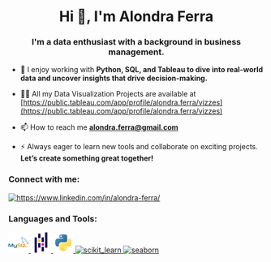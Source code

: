 <h1 align="center">Hi 👋, I'm Alondra Ferra</h1>
<h3 align="center">I'm a data enthusiast with a background in business management.</h3>

- 📄 I enjoy working with **Python, SQL, and Tableau to dive into real-world data and uncover insights that drive decision-making.**

- 👨‍💻 All my Data Visualization Projects are available at [https://public.tableau.com/app/profile/alondra.ferra/vizzes](https://public.tableau.com/app/profile/alondra.ferra/vizzes)

- 📫 How to reach me **alondra.ferra@gmail.com**

- ⚡ Always eager to learn new tools and collaborate on exciting projects. **Let’s create something great together!**

<h3 align="left">Connect with me:</h3>
<p align="left">
<a href="https://www.linkedin.com/in/alondra-ferra/" target="blank"><img align="center" src="https://raw.githubusercontent.com/rahuldkjain/github-profile-readme-generator/master/src/images/icons/Social/linked-in-alt.svg" alt="https://www.linkedin.com/in/alondra-ferra/" height="30" width="40" /></a>
</p>

<h3 align="left">Languages and Tools:</h3>
<p align="left"> <a href="https://www.mysql.com/" target="_blank" rel="noreferrer"> <img src="https://raw.githubusercontent.com/devicons/devicon/master/icons/mysql/mysql-original-wordmark.svg" alt="mysql" width="40" height="40"/> </a> <a href="https://pandas.pydata.org/" target="_blank" rel="noreferrer"> <img src="https://raw.githubusercontent.com/devicons/devicon/2ae2a900d2f041da66e950e4d48052658d850630/icons/pandas/pandas-original.svg" alt="pandas" width="40" height="40"/> </a> <a href="https://www.python.org" target="_blank" rel="noreferrer"> <img src="https://raw.githubusercontent.com/devicons/devicon/master/icons/python/python-original.svg" alt="python" width="40" height="40"/> </a> <a href="https://scikit-learn.org/" target="_blank" rel="noreferrer"> <img src="https://upload.wikimedia.org/wikipedia/commons/0/05/Scikit_learn_logo_small.svg" alt="scikit_learn" width="40" height="40"/> </a> <a href="https://seaborn.pydata.org/" target="_blank" rel="noreferrer"> <img src="https://seaborn.pydata.org/_images/logo-mark-lightbg.svg" alt="seaborn" width="40" height="40"/> </a> </p>
